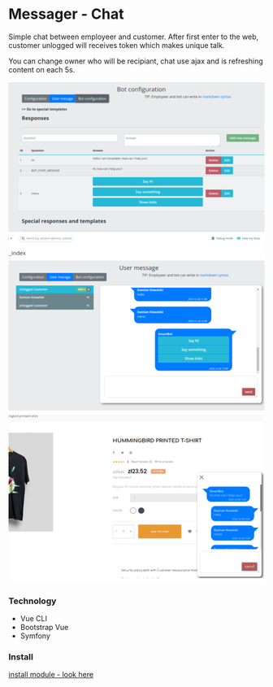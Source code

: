 # Messager - Chat

Simple chat between employeer and customer. After first enter to the web, customer unlogged will receives token which makes unique talk.

You can change owner who will be recipiant, chat use ajax and is refreshing content on each 5s.

![alt text](screen.png "Title")

### Technology
* Vue CLI
* Bootstrap Vue
* Symfony

### Install
[install module - look here](https://github.com/damian-pm/prestashop_examples/tree/master/SimpleInstall.md)
